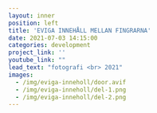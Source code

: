```yaml
---
layout: inner
position: left
title: 'EVIGA INNEHÅLL MELLAN FINGRARNA'
date: 2021-07-03 14:15:00
categories: development
project_link: ''
youtube_link: ""
lead_text: "fotografi <br> 2021"
images:
  - /img/eviga-inneholl/door.avif
  - /img/eviga-inneholl/del-1.png
  - /img/eviga-inneholl/del-2.png
---
```

